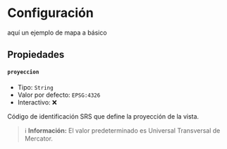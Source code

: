 # Configuración

aquí un ejemplo de mapa a básico

## Propiedades

#### `proyeccion`

- Tipo: `String`
- Valor por defecto: `EPSG:4326`
- Interactivo: ❌

Código de identificación SRS que define la proyección de la vista.

> ℹ️ **Información:** El valor predeterminado es Universal Transversal de Mercator.
